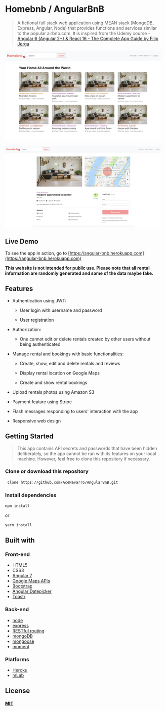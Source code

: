 # Homebnb / AngularBnB
> A fictional full stack web application using MEAN stack (MongoDB, Express, Angular, Node) that provides functions and services similar to the popular airbnb.com. It is inspired from the Udemy course - [Angular 6 (Angular 2+) & React 16 - The Complete App Guide by Filip Jerga](https://www.udemy.com/practical-angular-react-node-airbnb-style-application/)

![rentals-page](./screenshots/rentals.png)

![rental-details-page](./screenshots/rental-details.png)

## Live Demo

To see the app in action, go to [https://angular-bnb.herokuapp.com](https://angular-bnb.herokuapp.com)

**This website is not intended for public use. Please note that all rental information are randomly generated and some of the data maybe fake.**

## Features

* Authentication using JWT:
  
  * User login with username and password

  * User registration

* Authorization:

  * One cannot edit or delete rentals created by other users without being authenticated

* Manage rental and bookings with basic functionalities:

  * Create, show, edit and delete rentals and reviews

  * Display rental location on Google Maps
  
  * Create and show rental bookings
  
* Upload rentals photos using Amazon S3

* Payment feature using Stripe

* Flash messages responding to users' interaction with the app

* Responsive web design

## Getting Started

> This app contains API secrets and passwords that have been hidden deliberately, so the app cannot be run with its features on your local machine. However, feel free to clone this repository if necessary.

### Clone or download this repository

```sh
 clone https://github.com/AceNavarro/AngularBnB.git
```

### Install dependencies

```sh
npm install
```

or

```sh
yarn install
```

## Built with

### Front-end

* HTML5
* CSS3
* [Angular 7](https://angular.io)
* [Google Maps APIs](https://developers.google.com/maps/)
* [Bootstrap](https://getbootstrap.com)
* [Angular Datepicker](https://github.com/fragaria/angular-daterangepicker)
* [Toastr](https://www.npmjs.com/package/ngx-toastr)

### Back-end

* [node](https://nodejs.org/en/)
* [express](https://expressjs.com/)
* [RESTful routing](https://codepen.io/urketadic/details/oZRdRN)
* [mongoDB](https://www.mongodb.com/)
* [mongoose](http://mongoosejs.com/)
* [moment](https://momentjs.com/)

### Platforms

* [Heroku](https://www.heroku.com/)
* [mLab](https://mlab.com/home)
## License

#### [MIT](./LICENSE)
